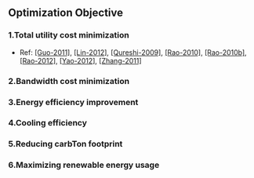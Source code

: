 ## Optimization Objective


### 1.Total utility cost minimization
- Ref: [[Guo-2011]](http://ieeexplore.ieee.org/xpl/login.jsp?tp=&arnumber=6134209), [[Lin-2012]](http://ieeexplore.ieee.org/xpl/login.jsp?tp=&arnumber=6322266), [[Qureshi-2009]](http://dl.acm.org/citation.cfm?id=1592584), [[Rao-2010]](http://dl.acm.org/citation.cfm?id=1795220&dl=ACM&coll=DL&CFID=595798113&CFTOKEN=23135396), [[Rao-2010b]](http://ieeexplore.ieee.org/xpl/login.jsp?tp=&arnumber=5461933), [[Rao-2012]](http://ieeexplore.ieee.org/xpl/articleDetails.jsp?arnumber=6108374), [[Yao-2012]](http://ieeexplore.ieee.org/xpl/articleDetails.jsp?arnumber=6195508), [[Zhang-2011]](http://dl.acm.org/citation.cfm?id=1996170&dl=ACM&coll=DL&CFID=595798113&CFTOKEN=23135396)

### 2.Bandwidth cost minimization

### 3.Energy efficiency improvement

### 4.Cooling efficiency

### 5.Reducing carbTon footprint

### 6.Maximizing renewable energy usage
